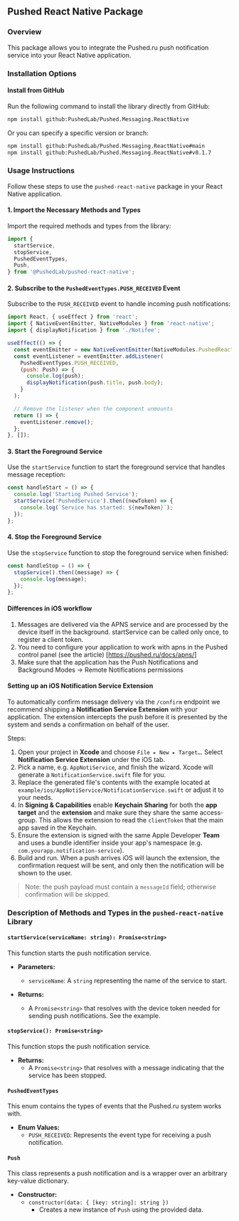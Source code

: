 ## Pushed React Native Package

### Overview
This package allows you to integrate the Pushed.ru push notification service into your React Native application.

### Installation Options

#### Install from GitHub
Run the following command to install the library directly from GitHub:
```bash
npm install github:PushedLab/Pushed.Messaging.ReactNative
```

Or you can specify a specific version or branch:
```bash
npm install github:PushedLab/Pushed.Messaging.ReactNative#main
npm install github:PushedLab/Pushed.Messaging.ReactNative#v0.1.7
```

### Usage Instructions
Follow these steps to use the `pushed-react-native` package in your React Native application.

#### 1. Import the Necessary Methods and Types
Import the required methods and types from the library:
```javascript
import {
  startService,
  stopService,
  PushedEventTypes,
  Push,
} from '@PushedLab/pushed-react-native';
```

#### 2. Subscribe to the `PushedEventTypes.PUSH_RECEIVED` Event
Subscribe to the `PUSH_RECEIVED` event to handle incoming push notifications:
```javascript
import React, { useEffect } from 'react';
import { NativeEventEmitter, NativeModules } from 'react-native';
import { displayNotification } from './Notifee';

useEffect(() => {
  const eventEmitter = new NativeEventEmitter(NativeModules.PushedReactNative);
  const eventListener = eventEmitter.addListener(
    PushedEventTypes.PUSH_RECEIVED,
    (push: Push) => {
      console.log(push);
      displayNotification(push.title, push.body);
    }
  );

  // Remove the listener when the component unmounts
  return () => {
    eventListener.remove();
  };
}, []);
```

#### 3. Start the Foreground Service
Use the `startService` function to start the foreground service that handles message reception:
```javascript
const handleStart = () => {
  console.log('Starting Pushed Service');
  startService('PushedService').then((newToken) => {
    console.log(`Service has started: ${newToken}`);
  });
};
```

#### 4. Stop the Foreground Service
Use the `stopService` function to stop the foreground service when finished:
```javascript
const handleStop = () => {
  stopService().then((message) => {
    console.log(message);
  });
};
```

#### Differences in iOS workflow

1. Messages are delivered via the APNS service and are processed by the device itself in the background. 
   startService can be called only once, to register a client token.
2. You need to configure your application to work with apns in the Pushed control panel (see the article) [https://pushed.ru/docs/apns/]
3. Make sure that the application has the Push Notifications and Background Modes -> Remote Notifications permissions

#### Setting up an iOS Notification Service Extension

To automatically confirm message delivery via the `/confirm` endpoint we recommend shipping a **Notification Service Extension** with your application. The extension intercepts the push before it is presented by the system and sends a confirmation on behalf of the user.

Steps:

1. Open your project in **Xcode** and choose `File ▸ New ▸ Target…`. Select **Notification Service Extension** under the iOS tab.
2. Pick a name, e.g. `AppNotiService`, and finish the wizard. Xcode will generate a `NotificationService.swift` file for you.
3. Replace the generated file's contents with the example located at `example/ios/AppNotiService/NotificationService.swift` or adjust it to your needs.
4. In **Signing & Capabilities** enable **Keychain Sharing** for both the **app target** and the **extension** and make sure they share the same access-group. This allows the extension to read the `clientToken` that the main app saved in the Keychain.
5. Ensure the extension is signed with the same Apple Developer **Team** and uses a bundle identifier inside your app's namespace (e.g. `com.yourapp.notification-service`).
6. Build and run. When a push arrives iOS will launch the extension, the confirmation request will be sent, and only then the notification will be shown to the user.

> Note: the push payload must contain a `messageId` field; otherwise confirmation will be skipped.

### Description of Methods and Types in the `pushed-react-native` Library

#### `startService(serviceName: string): Promise<string>`
This function starts the push notification service.

- **Parameters:**
  - `serviceName`: A `string` representing the name of the service to start.

- **Returns:**
  - A `Promise<string>` that resolves with the device token needed for sending push notifications. See the example.

#### `stopService(): Promise<string>`
This function stops the push notification service.

- **Returns:**
  - A `Promise<string>` that resolves with a message indicating that the service has been stopped.

#### `PushedEventTypes`
This enum contains the types of events that the Pushed.ru system works with.

- **Enum Values:**
  - `PUSH_RECEIVED`: Represents the event type for receiving a push notification.

#### `Push`
This class represents a push notification and is a wrapper over an arbitrary key-value dictionary.

- **Constructor:**
  - `constructor(data: { [key: string]: string })`
    - Creates a new instance of `Push` using the provided data.
